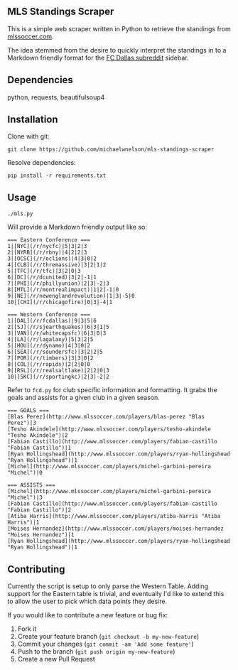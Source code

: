 ## MLS Standings Scraper

This is a simple web scraper written in Python to retrieve the standings from [mlssoccer.com](http://www.mlssoccer.com/).

The idea stemmed from the desire to quickly interpret the standings in to a Markdown friendly format for the [FC Dallas subreddit](http://www.reddit.com/r/fcdallas/) sidebar.

## Dependencies

python, requests, beautifulsoup4

## Installation

Clone with git:

```
git clone https://github.com/michaelwnelson/mls-standings-scraper
```

Resolve dependencies:

```
pip install -r requirements.txt
```

## Usage

```
./mls.py
```

Will provide a Markdown friendly output like so:

```
=== Eastern Conference ===
1|[NYC](/r/nycfc)|5|3|2|3
2|[NYRB](/r/rbny)|4|2|2|3
3|[OCSC](/r/oclions)|4|3|0|2
4|[CLB](/r/thremassive)|3|2|1|2
5|[TFC](/r/tfc)|3|2|0|3
6|[DC](/r/dcunited)|3|2|-1|1
7|[PHI](/r/phillyunion)|2|3|-2|3
8|[MTL](/r/montrealimpact)|1|2|-1|0
9|[NE](/r/newenglandrevolution)|1|3|-5|0
10|[CHI](/r/chicagofire)|0|3|-4|1

=== Western Conference ===
1|[DAL](/r/fcdallas)|9|3|5|6
2|[SJ](/r/sjearthquakes)|6|3|1|5
3|[VAN](/r/whitecapsfc)|6|3|0|3
4|[LA](/r/lagalaxy)|5|3|2|5
5|[HOU](/r/dynamo)|4|3|0|2
6|[SEA](/r/soundersfc)|3|2|2|5
7|[POR](/r/timbers)|3|3|0|2
8|[COL](/r/rapids)|2|2|0|0
9|[RSL](/r/realsaltlake)|2|2|0|3
10|[SKC](/r/sportingkc)|2|3|-2|2
```

Refer to `fcd.py` for club specific information and formatting. It grabs the goals and assists for a given club in a given season.

```
=== GOALS ===
[Blas Perez](http://www.mlssoccer.com/players/blas-perez "Blas Perez")|3
[Tesho Akindele](http://www.mlssoccer.com/players/tesho-akindele "Tesho Akindele")|2
[Fabian Castillo](http://www.mlssoccer.com/players/fabian-castillo "Fabian Castillo")|1
[Ryan Hollingshead](http://www.mlssoccer.com/players/ryan-hollingshead "Ryan Hollingshead")|1
[Michel](http://www.mlssoccer.com/players/michel-garbini-pereira "Michel")|0

=== ASSISTS ===
[Michel](http://www.mlssoccer.com/players/michel-garbini-pereira "Michel")|3
[Fabian Castillo](http://www.mlssoccer.com/players/fabian-castillo "Fabian Castillo")|2
[Atiba Harris](http://www.mlssoccer.com/players/atiba-harris "Atiba Harris")|1
[Moises Hernandez](http://www.mlssoccer.com/players/moises-hernandez "Moises Hernandez")|1
[Ryan Hollingshead](http://www.mlssoccer.com/players/ryan-hollingshead "Ryan Hollingshead")|1
```

## Contributing

Currently the script is setup to only parse the Western Table. Adding support for the Eastern table is trivial, and eventually I'd like to extend this to allow the user to pick which data points they desire.

If you would like to contribute a new feature or bug fix:

1.  Fork it
2.  Create your feature branch (`git checkout -b my-new-feature`)
3.  Commit your changes (`git commit -am 'Add some feature'`)
4.  Push to the branch (`git push origin my-new-feature`)
5.  Create a new Pull Request
